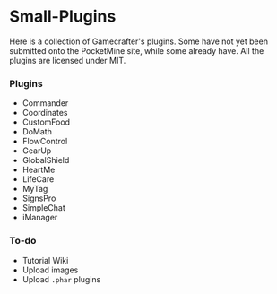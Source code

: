 # Small-Plugins
Here is a collection of Gamecrafter's plugins. Some have not yet been submitted onto the PocketMine site, while some already
have. All the plugins are licensed under MIT.

### Plugins
* Commander
* Coordinates
* CustomFood
* DoMath
* FlowControl
* GearUp
* GlobalShield
* HeartMe
* LifeCare
* MyTag
* SignsPro
* SimpleChat
* iManager

### To-do
* Tutorial Wiki
* Upload images
* Upload `.phar` plugins
